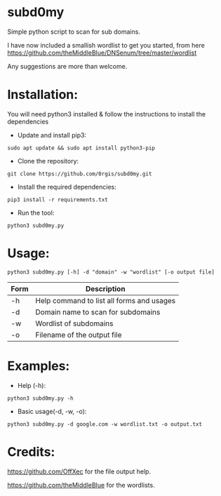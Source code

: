 # subd0my

Simple python script to scan for sub domains.

I have now included a smallish wordlist to get you started, from here https://github.com/theMiddleBlue/DNSenum/tree/master/wordlist

Any suggestions are more than welcome.


# Installation:
You will need python3 installed & follow the instructions to install the dependencies

- Update and install pip3:
```
sudo apt update && sudo apt install python3-pip
```

- Clone the repository:
```
git clone https://github.com/0rgis/subd0my.git
```

- Install the required dependencies:
```
pip3 install -r requirements.txt
```

- Run the tool:
```
python3 subd0my.py
```


# Usage:
```
python3 subd0my.py [-h] -d "domain" -w "wordlist" [-o output file]
```


Form          | Description   
------------- | -------------
-h            | Help command to list all forms and usages
-d            | Domain name to scan for subdomains
-w            | Wordlist of subdomains
-o            | Filename of the output file


# Examples: 

- Help (-h):
```
python3 subd0my.py -h
```

- Basic usage(-d, -w, -o):
```
python3 subd0my.py -d google.com -w wordlist.txt -o output.txt
```


# Credits:
https://github.com/OffXec for the file output help.

https://github.com/theMiddleBlue for the wordlists.
